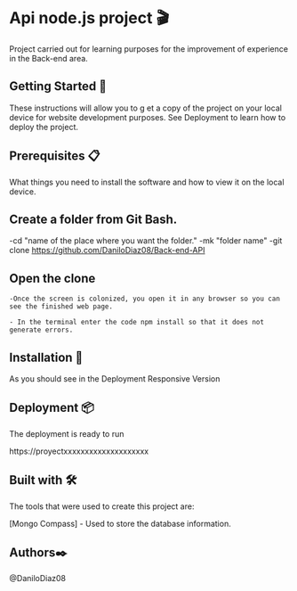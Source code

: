 # Api node.js project 🎬

Project carried out for learning purposes for the improvement of experience in the Back-end area.

## Getting Started 🚀

These instructions will allow you to g
et a copy of the project on your local device for website development purposes. See Deployment to learn how to deploy the project.

## Prerequisites 📋

What things you need to install the software and how to view it on the local device.

## Create a folder from Git Bash.

  -cd "name of the place where you want the folder."
   -mk "folder name"
   -git clone https://github.com/DaniloDiaz08/Back-end-API

## Open the clone

    -Once the screen is colonized, you open it in any browser so you can see the finished web page.

    - In the terminal enter the code npm install so that it does not generate errors.

## Installation 🔧

As you should see in the Deployment Responsive Version

## Deployment 📦

The deployment is ready to run

https://proyectxxxxxxxxxxxxxxxxxxxx

## Built with 🛠️

The tools that were used to create this project are:

[Mongo Compass] - Used to store the database information.


## Authors✒️


@DaniloDiaz08

